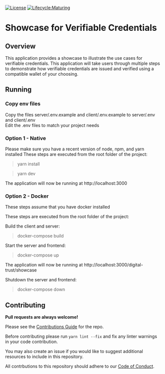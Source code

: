 [![License](https://img.shields.io/badge/License-Apache%202.0-blue.svg)](https://opensource.org/licenses/Apache-2.0)
[![Lifecycle:Maturing](https://img.shields.io/badge/Lifecycle-Maturing-007EC6)](https://github.com/bcgov/repomountie/blob/master/doc/lifecycle-badges.md)

# Showcase for Verifiable Credentials

## Overview

This application provides a showcase to illustrate the use cases for verifiable credentials. This application will take users through multiple steps to demonstrate how verifiable credentials are issued and verified using a compatible wallet of your choosing.

## Running 
### Copy env files
Copy the files server/.env.example  and client/.env.example to server/.env  and client/.env  
Edit the .env files to match your project needs  
  

### Option 1 - Native
Please make sure you have a recent version of node, npm, and yarn installed
These steps are executed from the root folder of the project:
  
> yarn install  
  
> yarn dev  
  
The application will now be running at http://localhost:3000

### Option 2 - Docker
These steps assume that you have docker installed  
  
These steps are executed from the root folder of the project: 
  
Build the client and server: 
> docker-compose build
  
Start the server and frontend:
> docker-compose up

The application will now be running at http://localhost:3000/digital-trust/showcase

Shutdown the server and frontend:
> docker-compose down

## Contributing

**Pull requests are always welcome!**

Please see the [Contributions Guide](CONTRIBUTING.md) for the repo.

Before contributing please run `yarn lint --fix` and fix any linter warnings in your code contribution.

You may also create an issue if you would like to suggest additional resources to include in this repository.

All contrbutions to this repository should adhere to our [Code of Conduct](./CODE_OF_CONDUCT).